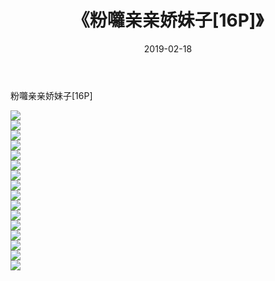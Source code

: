 ﻿---
layout: post
title:  《粉囖亲亲娇妹子[16P]》
date:   2019-02-18
img: http://pic.660000.xyz/1:/性感/2019/粉囖亲亲娇妹子[16P]/000.jpg
categories: [美女, 清纯, 唯美]
---

粉囖亲亲娇妹子[16P]

  ![](http://pic.660000.xyz/1:/性感/2019/粉囖亲亲娇妹子[16P]/001.jpg) <br> ![](http://pic.660000.xyz/1:/性感/2019/粉囖亲亲娇妹子[16P]/002.jpg) <br> ![](http://pic.660000.xyz/1:/性感/2019/粉囖亲亲娇妹子[16P]/003.jpg) <br> ![](http://pic.660000.xyz/1:/性感/2019/粉囖亲亲娇妹子[16P]/004.jpg) <br> ![](http://pic.660000.xyz/1:/性感/2019/粉囖亲亲娇妹子[16P]/005.jpg) <br> ![](http://pic.660000.xyz/1:/性感/2019/粉囖亲亲娇妹子[16P]/006.jpg) <br> ![](http://pic.660000.xyz/1:/性感/2019/粉囖亲亲娇妹子[16P]/007.jpg) <br> ![](http://pic.660000.xyz/1:/性感/2019/粉囖亲亲娇妹子[16P]/008.jpg) <br> ![](http://pic.660000.xyz/1:/性感/2019/粉囖亲亲娇妹子[16P]/009.jpg) <br> ![](http://pic.660000.xyz/1:/性感/2019/粉囖亲亲娇妹子[16P]/010.jpg) <br> ![](http://pic.660000.xyz/1:/性感/2019/粉囖亲亲娇妹子[16P]/011.jpg) <br> ![](http://pic.660000.xyz/1:/性感/2019/粉囖亲亲娇妹子[16P]/012.jpg) <br> ![](http://pic.660000.xyz/1:/性感/2019/粉囖亲亲娇妹子[16P]/013.jpg) <br> ![](http://pic.660000.xyz/1:/性感/2019/粉囖亲亲娇妹子[16P]/014.jpg) <br> ![](http://pic.660000.xyz/1:/性感/2019/粉囖亲亲娇妹子[16P]/015.jpg) <br> ![](http://pic.660000.xyz/1:/性感/2019/粉囖亲亲娇妹子[16P]/016.jpg) <br>